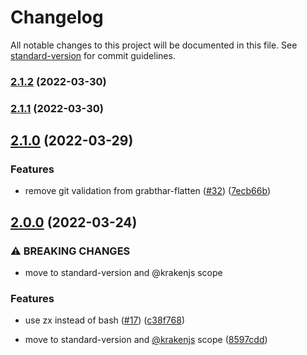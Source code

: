 # Changelog

All notable changes to this project will be documented in this file. See [standard-version](https://github.com/conventional-changelog/standard-version) for commit guidelines.

### [2.1.2](https://github.com/krakenjs/grabthar-release/compare/v2.1.1...v2.1.2) (2022-03-30)

### [2.1.1](https://github.com/krakenjs/grabthar-release/compare/v2.1.0...v2.1.1) (2022-03-30)

## [2.1.0](https://github.com/krakenjs/grabthar-release/compare/v2.0.0...v2.1.0) (2022-03-29)


### Features

* remove git validation from grabthar-flatten ([#32](https://github.com/krakenjs/grabthar-release/issues/32)) ([7ecb66b](https://github.com/krakenjs/grabthar-release/commit/7ecb66b53b16a54a85a6f038e7fa6c88859f62d7))

## [2.0.0](https://github.com/krakenjs/grabthar-release/compare/v1.0.73...v2.0.0) (2022-03-24)


### ⚠ BREAKING CHANGES

* move to standard-version and @krakenjs scope

### Features

* use zx instead of bash ([#17](https://github.com/krakenjs/grabthar-release/issues/17)) ([c38f768](https://github.com/krakenjs/grabthar-release/commit/c38f7683e248589b249607e8133c6027a609317b))


* move to standard-version and [@krakenjs](https://github.com/krakenjs) scope ([8597cdd](https://github.com/krakenjs/grabthar-release/commit/8597cdd76d8abe8008f392d87d64d6c0141e9a9a))
